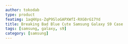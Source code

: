 ```yaml
---
author: tokodab
type: product
featimg: 1aqHXps-ZqP9SloGAPXWfI-RXG0rG17Yd
title: Breaking Bad Blue Cute Samsung Galaxy S9 Case
tags: [samsung, galaxy, s9]
category: [samsung]
---
```

